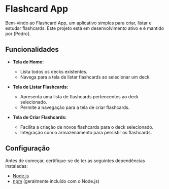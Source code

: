 # Flashcard App

Bem-vindo ao Flashcard App, um aplicativo simples para criar, listar e estudar flashcards. Este projeto está em desenvolvimento ativo e é mantido por [Pedro].

## Funcionalidades

- **Tela de Home:**
  - Lista todos os decks existentes.
  - Navega para a tela de listar flashcards ao selecionar um deck.

- **Tela de Listar Flashcards:**
  - Apresenta uma lista de flashcards pertencentes ao deck selecionado.
  - Permite a navegação para a tela de criar flashcards.

- **Tela de Criar Flashcards:**
  - Facilita a criação de novos flashcards para o deck selecionado.
  - Integração com o armazenamento para persistir os flashcards.

## Configuração

Antes de começar, certifique-se de ter as seguintes dependências instaladas:

- [Node.js](https://nodejs.org/)
- [npm](https://www.npmjs.com/) (geralmente incluído com o Node.js)
